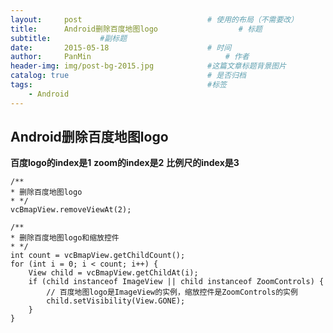 ```yaml
---
layout:     post                            # 使用的布局（不需要改）
title:      Android删除百度地图logo                  # 标题
subtitle:           #副标题
date:       2015-05-18                      # 时间
author:     PanMin                              # 作者
header-img: img/post-bg-2015.jpg            #这篇文章标题背景图片
catalog: true                               # 是否归档
tags:                                       #标签
    - Android
---
```



## Android删除百度地图logo

**百度logo的index是1**
**zoom的index是2**
**比例尺的index是3**

```
/**
* 删除百度地图logo
* */
vcBmapView.removeViewAt(2); 

/**
* 删除百度地图logo和缩放控件
* */
int count = vcBmapView.getChildCount();
for (int i = 0; i < count; i++) {
    View child = vcBmapView.getChildAt(i);
    if (child instanceof ImageView || child instanceof ZoomControls) {
        // 百度地图logo是ImageView的实例，缩放控件是ZoomControls的实例
        child.setVisibility(View.GONE);
    }
}
```